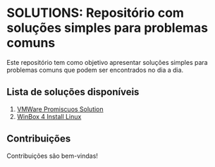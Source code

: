 # SOLUTIONS: Repositório com soluções simples para problemas comuns

Este repositório tem como objetivo apresentar soluções simples para problemas comuns que podem ser encontrados no dia a dia.

## Lista de soluções disponíveis

1. [VMWare Promiscuos Solution](VMWare%20Promiscuos%20Solution.md)
2. [WinBox 4 Install Linux](WinBox%204%20Install%20Linux.md)

## Contribuições

Contribuições são bem-vindas!
